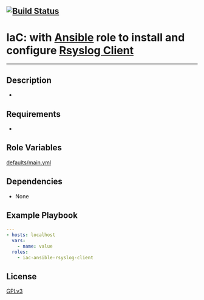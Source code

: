 [![Build Status](https://travis-ci.org/wluisaraujo/iac-ansible-rsyslog-client.svg?branch=master)](https://travis-ci.org/wluisaraujo/iac-ansible-rsyslog-client)
---
# IaC: with [Ansible](https://www.ansible) role to install and configure [Rsyslog Client](https://www.rsyslog.com/)
------------

Description
------------
 *

Requirements
------------

 *

Role Variables
--------------

[defaults/main.yml](defaults/main.yml)

Dependencies
------------

* None

Example Playbook
----------------
```yaml
---
- hosts: localhost
  vars:
    - name: value
  roles:
    - iac-ansible-rsyslog-client
```

License
-------

[GPLv3](https://www.gnu.org/licenses/gpl-3.0.pt-br.html)
